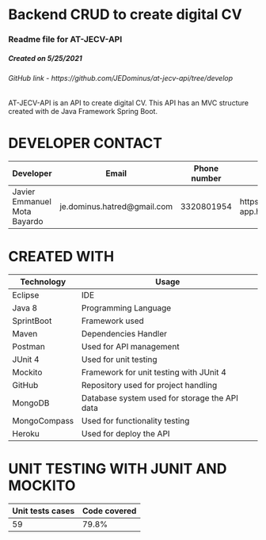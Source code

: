 # Backend CRUD to create digital CV
<h3>Readme file for AT-JECV-API</h3>
<h5>Created on 5/25/2021</h5>
<h6>GitHub link - https://github.com/JEDominus/at-jecv-api/tree/develop</h6>

<p>AT-JECV-API is an API to create digital CV.
  This API has an MVC structure created with de Java Framework Spring Boot.</p>

# DEVELOPER CONTACT

<table summary="Backend developer">
  <thead>
    <tr>
      <th scope="col">Developer</th>
      <th scope="col">Email</th>
      <th scope="col">Phone number</th>
      <th scope="col">CV with this backend</th>
    </tr>
  </thead>
  <tbody>
    <tr>
		  <td>Javier Emmanuel Mota Bayardo</td>
		  <td>je.dominus.hatred@gmail.com</td>
		  <td>3320801954</td>
		  <td>https://cv-at-app.herokuapp.com/curriculum/60ad129bcbf41e79486ff365</td>
    </tr>
  </tbody>
</table>

# CREATED WITH

<table>
  <thead>
    <tr>
      <th scope="col">Technology</th>
      <th scope="col">Usage</th>
    </tr>
  </thead>
<tbody>
  <tr>
    <td>Eclipse</td>
    <td>IDE</td>
  </tr>
  <tr>
    <td>Java 8</td>
    <td>Programming Language</td>
  </tr>
  <tr>
    <td>SprintBoot</td>
    <td>Framework used</td>
  </tr>
  <tr>
    <td>Maven</td>
    <td>Dependencies Handler</td>
  </tr>
  <tr>
    <td>Postman</td>
    <td>Used for API management</td>
  </tr>
  <tr>
    <td>JUnit 4</td>
    <td>Used for unit testing</td>
  </tr>
  <tr>
    <td>Mockito</td>
    <td>Framework for unit testing with JUnit 4</td>
  </tr>
  <tr>
    <td>GitHub</td>
    <td>Repository used for project handling</td>
  </tr>
  <tr>
    <td>MongoDB</td>
    <td>Database system used for storage the API data</td>
  </tr>
  <tr>
    <td>MongoCompass</td>
    <td>Used for functionality testing</td>
  </tr>
  <tr>
    <td>Heroku</td>
    <td>Used for deploy the API</td>
  </tr>
</tbody>
</table>

# UNIT TESTING WITH JUNIT AND MOCKITO

<table summary="Backend developer">
  <thead>
    <tr>
      <th scope="col">Unit tests cases</th>
      <th scope="col">Code covered</th>
    </tr>
  </thead>
  <tbody>
    <tr>
		  <td>59</td>
		  <td>79.8%</td>
    </tr>
  </tbody>
</table>
